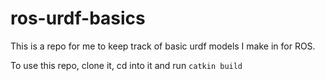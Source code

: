 # ros-urdf-basics

This is a repo for me to keep track of basic urdf models I make in for ROS.

To use this repo, clone it, cd into it and run `catkin build`

